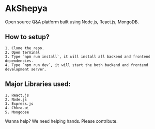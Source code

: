 # AkShepya

Open source Q&amp;A platform built using Node.js, React.js, MongoDB.

## How to setup?

    1. Clone the repo.
    2. Open terminal
    3. Type `npm rum install`, it will install all backend and frontend dependencies.
    4. Type `npm run dev`, it will start the both backend and frontend development server.

## Major Libraries used:

    1. React.js
    2. Node.js
    3. Express.js
    4. Chkra-ui
    5. Mongoose

Wanna help? We need helping hands. Please contribute.
